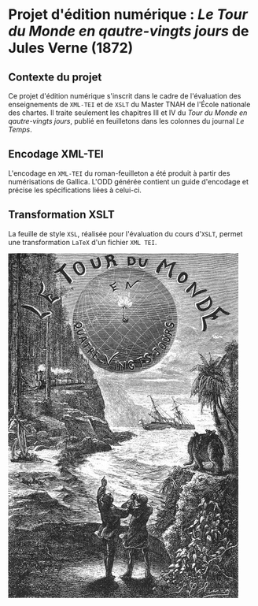 # Projet d'édition numérique : _Le Tour du Monde en qautre-vingts jours_ de Jules Verne (1872)

## Contexte du projet
Ce projet d'édition numérique s'inscrit dans le cadre de l'évaluation des enseignements de `XML-TEI` et de `XSLT` du Master TNAH de l'École nationale des chartes. Il traite seulement les chapitres III et IV du _Tour du Monde en qautre-vingts jours_, publié en feuilletons dans les colonnes du journal _Le Temps_.

## Encodage XML-TEI
L'encodage en `XML-TEI` du roman-feuilleton a été produit à partir des numérisations de Gallica. L'ODD générée contient un guide d'encodage et précise les spécifications liées à celui-ci.

## Transformation XSLT
La feuille de style ```XSL```, réalisée pour l'évaluation du cours d'```XSLT```, permet une transformation `LaTeX` d'un fichier ```XML TEI```. 

![Illustration de l'édition Hetzel (1873)](edition_hetzel_1873.jpg "Titre")

